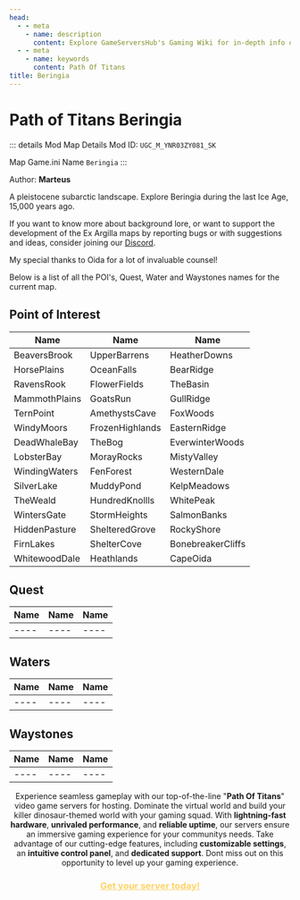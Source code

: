 ```yaml
---
head:
  - - meta
    - name: description
      content: Explore GameServersHub's Gaming Wiki for in-depth info on Path of Titans. Find details on gameplay, features, and updates for the ultimate dino MMO adventure! 
  - - meta
    - name: keywords
      content: Path Of Titans
title: Beringia
---
```


# Path of Titans Beringia

::: details Mod Map Details
Mod ID: `UGC_M_YNR03ZY081_SK`

Map Game.ini Name `Beringia`
:::

Author: **Marteus**

A pleistocene subarctic landscape. Explore Beringia during the last Ice Age, 15,000 years ago.

If you want to know more about background lore, or want to support the development of the Ex Argilla maps by reporting bugs or with suggestions and ideas, consider joining our [Discord](https://discord.gg/GfSEk9FkGT).

My special thanks to Oida for a lot of invaluable counsel!

Below is a list of all the POI's, Quest, Water and Waystones names for the current map.

## Point of Interest

| Name | Name | Name |
| ------------- | --------------- | ----------------- |
| BeaversBrook  | UpperBarrens    | HeatherDowns      |
| HorsePlains   | OceanFalls      | BearRidge         |
| RavensRook    | FlowerFields    | TheBasin          |
| MammothPlains | GoatsRun        | GullRidge         |
| TernPoint     | AmethystsCave   | FoxWoods          |
| WindyMoors    | FrozenHighlands | EasternRidge      |
| DeadWhaleBay  | TheBog          | EverwinterWoods   |
| LobsterBay    | MorayRocks      | MistyValley       |
| WindingWaters | FenForest       | WesternDale       |
| SilverLake    | MuddyPond       | KelpMeadows       |
| TheWeald      | HundredKnollls  | WhitePeak         |
| WintersGate   | StormHeights    | SalmonBanks       |
| HiddenPasture | ShelteredGrove  | RockyShore        |
| FirnLakes     | ShelterCove     | BonebreakerCliffs |
| WhitewoodDale | Heathlands      | CapeOida          |

## Quest

| Name | Name | Name |
| ---- | ---- | ---- |
| ---- | ---- | ---- |

## Waters

| Name | Name | Name |
| ---- | ---- | ---- |
| ---- | ---- | ---- |

## Waystones

| Name | Name | Name |
| ---- | ---- | ---- |
| ---- | ---- | ---- |


<p style="text-align: center;"><span data-preserver-spaces="true">Experience seamless gameplay with our top-of-the-line "</span><strong><span data-preserver-spaces="true">Path Of Titans</span></strong><span data-preserver-spaces="true">" video game servers for hosting. Dominate the virtual world and build your killer dinosaur-themed world with your gaming squad. </span><span data-preserver-spaces="true">With </span><strong><span data-preserver-spaces="true">lightning-fast hardware</span></strong><span data-preserver-spaces="true">, </span><strong><span data-preserver-spaces="true">unrivaled performance</span></strong><span data-preserver-spaces="true">, and </span><strong><span data-preserver-spaces="true">reliable uptime</span></strong><span data-preserver-spaces="true">, our servers ensure an immersive gaming experience for your communitys needs. </span><span data-preserver-spaces="true">Take advantage of our cutting-edge features, including </span><strong><span data-preserver-spaces="true">customizable settings</span></strong><span data-preserver-spaces="true">, an </span><strong><span data-preserver-spaces="true">intuitive control panel</span></strong><span data-preserver-spaces="true">, and </span><strong><span data-preserver-spaces="true">dedicated support</span></strong><span data-preserver-spaces="true">. Dont miss out on this opportunity to level up your gaming experience.</span></p>
<h3 style="text-align: center;"><span style="color: #ffd369;"><a style="color: #ffd369;" href="https://gameservershub.com/hostin./path-of-titans/"><strong>Get your server today!</strong></a></span></h3>
